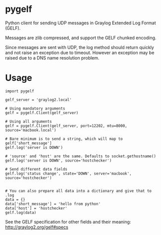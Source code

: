 pygelf
======

Python client for sending UDP messages in Graylog Extended Log Format (GELF).

Messages are zlib compressed, and support the GELF chunked encoding.

Since messages are sent with UDP, the log method should return quickly and not raise an exception due to timeout. However an exception may be raised due to a DNS name resolution problem.

Usage
======
```
import pygelf

gelf_server = 'graylog2.local'

# Using mandatory arguments
gelf = pygelf.Client(gelf_server)

# Using all arguments
gelf = pygelf.Client(gelf_server, port=12202, mtu=8000, source='macbook.local')

# Bare minimum is to send a string, which will map to gelf['short_message']
gelf.log('server is DOWN')

# 'source' and 'host' are the same. Defaults to socket.gethostname()
gelf.log('server is DOWN', source='hostchecker')

# Send different data fields
gelf.log('status change', state='DOWN', server='macbook', source='hostchecker')


# You can also prepare all data into a dictionary and give that to .log
data = {}
data['short_message'] = 'hello from python'
data['host'] = 'hostchecker'
gelf.log(data)
```

See the GELF specification for other fields and their meaning: 
http://graylog2.org/gelf#specs
